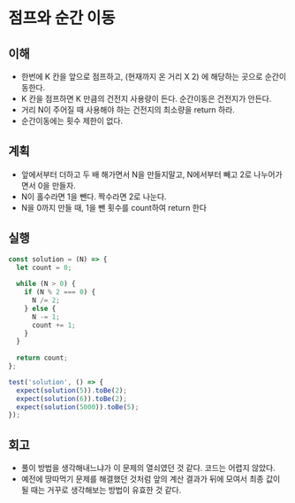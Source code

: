 # 점프와 순간 이동

## 이해

- 한번에 K 칸을 앞으로 점프하고, (현재까지 온 거리 X 2) 에 해당하는 곳으로 순간이동한다.
- K 칸을 점프하면 K 만큼의 건전지 사용량이 든다. 순간이동은 건전지가 안든다.
- 거리 N이 주어질 때 사용해야 하는 건전지의 최소량을 return 하라.
- 순간이동에는 횟수 제한이 없다.

## 계획

- 앞에서부터 더하고 두 배 해가면서 N을 만들지말고, N에서부터 빼고 2로 나누어가면서 0을 만들자.
- N이 홀수라면 1을 뺀다. 짝수라면 2로 나눈다.
- N을 0까지 만들 때, 1을 뺀 횟수를 count하여 return 한다

## 실행

```javascript
const solution = (N) => {
  let count = 0;
  
  while (N > 0) {
    if (N % 2 === 0) {
      N /= 2;
    } else {
      N -= 1;
      count += 1;
    }
  }
  
  return count;
};

test('solution', () => {
  expect(solution(5)).toBe(2);
  expect(solution(6)).toBe(2);
  expect(solution(5000)).toBe(5);
});
```

## 회고

- 풀이 방법을 생각해내느냐가 이 문제의 열쇠였던 것 같다. 코드는 어렵지 않았다.
- 예전에 땅따먹기 문제를 해결했던 것처럼 앞의 계산 결과가 뒤에 모여서 최종 값이 될 때는 거꾸로 생각해보는 방법이 유효한 것 같다.
